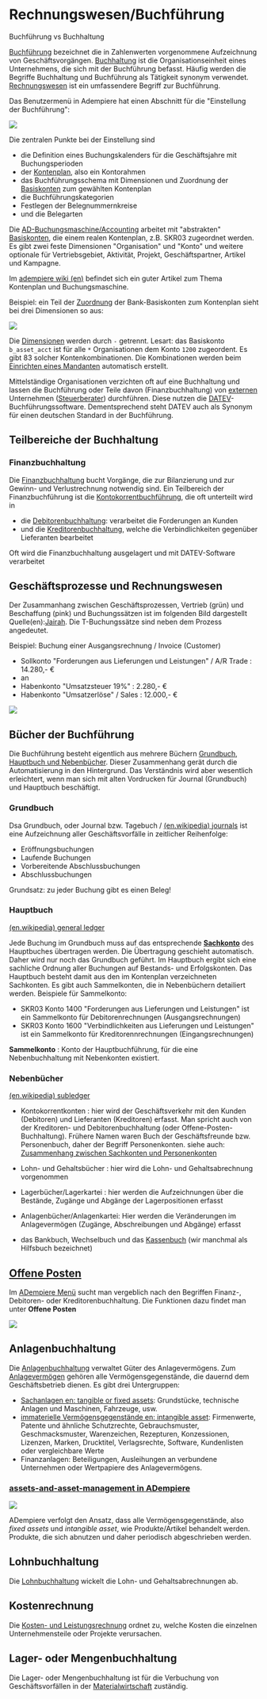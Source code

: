 # Rechnungswesen/Buchführung

Buchführung vs Buchhaltung

[Buchführung](https://de.wikipedia.org/wiki/Buchf%C3%BChrung) bezeichnet die in Zahlenwerten vorgenommene Aufzeichnung von Geschäftsvorgängen. [Buchhaltung](https://de.wikipedia.org/wiki/Buchhaltung) ist die Organisationseinheit eines Unternehmens, die sich mit der Buchführung befasst. Häufig werden die Begriffe Buchhaltung und Buchführung als Tätigkeit synonym verwendet.
[Rechnungswesen](https://de.wikipedia.org/wiki/Rechnungswesen) ist ein umfassendere Begriff zur Buchführung.

Das Benutzermenü in Adempiere hat einen Abschnitt für die "Einstellung der Buchführung":

![](../.gitbook/assets/menu-acc-en+de.PNG)

Die zentralen Punkte bei der Einstellung sind
* die Definition eines Buchungskalenders für die Geschäftsjahre mit Buchungsperioden
* der [Kontenplan](../adm/1-83accts.md), also ein Kontorahmen
* das Buchführungsschema mit Dimensionen und Zuordnung der [Basiskonten](http://wiki.idempiere.org/de/Basiskonten) zum gewählten Kontenplan
* die Buchführungskategorien
* Festlegen der Belegnummernkreise
* und die Belegarten

Die [AD-Buchungsmaschine/Accounting](http://wiki.idempiere.org/en/IDempiere_Accounting) arbeitet mit "abstrakten" [Basiskonten](http://wiki.idempiere.org/de/Basiskonten), die einem realen Kontenplan, z.B. SKR03 zugeordnet werden. Es gibt zwei feste Dimensionen "Organisation" und "Konto" und weitere optionale für Vertriebsgebiet, Aktivität, Projekt, Geschäftspartner, Artikel und Kampagne.

Im [adempiere wiki (en)](http://wiki.adempiere.net/Chart_of_Accounts) befindet sich ein guter Artikel zum Thema Kontenplan und Buchungsmaschine.

Beispiel: ein Teil der [Zuordnung](http://wiki.idempiere.org/de/Buchf%C3%BChrungsschema_%28Fenster_ID-125%29#TAB:_Voreinstellungen) der Bank-Basiskonten zum Kontenplan sieht bei drei Dimensionen so aus:

![](../.gitbook/assets/C_AcctSchema_Default-B.PNG)

Die [Dimensionen](http://wiki.idempiere.org/en/Accounting_Dimensions_%28Window_ID-283%29) werden durch ``-`` getrennt. Lesart: das Basiskonto ``b_asset_acct`` ist für alle ``*`` Organisationen dem Konto ``1200`` zugeordent. Es gibt 83 solcher Kontenkombinationen. Die Kombinationen werden beim [Einrichten eines Mandanten](../adm/1.installation.md#einrichtung-eines-mandanten-mit-standard-kontenrahmen) automatisch erstellt.

Mittelständige Organisationen verzichten oft auf eine Buchhaltung und lassen die Buchführung oder Teile davon (Finanzbuchhaltung) von [externen](https://forum.metasfresh.org/t/bestellung-wareneingang-ent-karottisieren-kein-gemuese/479/6) Unternehmen ([Steuerberater](https://de.wikipedia.org/wiki/Steuerberater)) durchführen. Diese nutzen die [DATEV](https://de.wikipedia.org/wiki/DATEV)-Buchführungssoftware. Dementsprechend steht DATEV auch als Synonym für einen deutschen Standard in der Buchführung.

## Teilbereiche der Buchhaltung

### Finanzbuchhaltung

Die [Finanzbuchhaltung](https://de.wikipedia.org/wiki/Finanzbuchhaltung) bucht Vorgänge, die zur Bilanzierung und zur Gewinn- und Verlustrechnung notwendig sind. 
Ein Teilbereich der Finanzbuchführung ist die [Kontokorrentbuchführung](https://de.wikipedia.org/wiki/Konto#Kontokorrent), die oft unterteilt wird in  
* die [Debitorenbuchhaltung](https://de.wikipedia.org/wiki/Debitorenbuchhaltung): verarbeitet die Forderungen an Kunden
* und die [Kreditorenbuchhaltung](https://de.wikipedia.org/wiki/Kreditorenbuchhaltung), welche die Verbindlichkeiten gegenüber Lieferanten bearbeitet

Oft wird die Finanzbuchhaltung ausgelagert und mit DATEV-Software verarbeitet

## Geschäftsprozesse und Rechnungswesen

Der Zusammanhang zwischen Geschäftsprozessen, Vertrieb (grün) und Beschaffung (pink) und Buchungssätzen ist im folgenden Bild dargestellt Quelle(en):[Jairah](http://wiki.adempiere.net/User:Jairah#ADempiere_Transaction_Flow_with_Accounting_Postings). Die T-Buchungssätze sind neben dem Prozess angedeutet.

Beispiel: Buchung einer Ausgangsrechnung / Invoice (Customer)

- Sollkonto "Forderungen aus Lieferungen und Leistungen" / A/R Trade : 14.280,- €
- an
- Habenkonto "Umsatzsteuer 19%" : 2.280,- €
- Habenkonto "Umsatzerlöse" / Sales : 12.000,- €


![](http://wiki.adempiere.net/images/3/3b/SO_and_PO_to_Bank_Statement_Postings.jpg)

## Bücher der Buchführung

Die Buchführung besteht eigentlich aus mehrere Büchern [Grundbuch, Hauptbuch und Nebenbücher](https://de.wikipedia.org/wiki/Buchf%C3%BChrung#B%C3%BCcher). Dieser Zusammenhang gerät durch die Automatisierung in den Hintergrund. Das Verständnis wird aber wesentlich erleichtert, wenn man sich mit alten Vordrucken für Journal (Grundbuch) und Hauptbuch beschäftigt.

### Grundbuch

Dsa Grundbuch, oder Journal bzw. Tagebuch / [(en.wikipedia) journals](https://en.wikipedia.org/wiki/Special_journals) ist eine Aufzeichnung aller Geschäftsvorfälle in zeitlicher Reihenfolge:
* Eröffnungsbuchungen
* Laufende Buchungen
* Vorbereitende Abschlussbuchungen
* Abschlussbuchungen 

Grundsatz: zu jeder Buchung gibt es einen Beleg!

### Hauptbuch

[(en.wikipedia) general ledger](https://en.wikipedia.org/wiki/General_ledger) 

Jede Buchung im Grundbuch muss auf das entsprechende [__Sachkonto__](https://de.wikipedia.org/wiki/Sachkonto) des Hauptbuches übertragen werden. Die Übertragung geschieht automatisch. Daher wird nur noch das Grundbuch geführt. Im Hauptbuch ergibt sich eine sachliche Ordnung aller Buchungen auf Bestands- und Erfolgskonten. Das Hauptbuch besteht damit aus den im Kontenplan verzeichneten Sachkonten. Es gibt auch Sammelkonten, die in Nebenbüchern detailiert werden. Beispiele für Sammelkonto:  

* SKR03 Konto 1400 "Forderungen aus Lieferungen und Leistungen" ist ein Sammelkonto für Debitorenrechnungen (Ausgangsrechnungen)
* SKR03 Konto 1600 "Verbindlichkeiten aus Lieferungen und Leistungen" ist ein Sammelkonto für Kreditorennrechnungen (Eingangsrechnungen) 

__Sammelkonto__ : Konto der Hauptbuchführung, für die eine Nebenbuchhaltung mit Nebenkonten existiert.

### Nebenbücher

[(en.wikipedia) subledger](https://en.wikipedia.org/wiki/Subledger)

* Kontokorrentkonten : hier wird der Geschäftsverkehr mit den Kunden (Debitoren) und Lieferanten (Kreditoren) erfasst. Man spricht auch von der Kreditoren- und Debitorenbuchhaltung (oder Offene-Posten-Buchhaltung). Frühere Namen waren Buch der Geschäftsfreunde bzw. Personenbuch, daher der Begriff Personenkonten. siehe auch: [Zusammenhang zwischen Sachkonten und Personenkonten](https://www.rechnungswesen-info.de/personenkonten.html)

* Lohn- und Gehaltsbücher : hier wird die Lohn- und Gehaltsabrechnung vorgenommen

* Lagerbücher/Lagerkartei : hier werden die Aufzeichnungen über die Bestände, Zugänge und Abgänge der Lagerpositionen erfasst

* Anlagenbücher/Anlagenkartei: Hier werden die Veränderungen im Anlagevermögen (Zugänge, Abschreibungen und Abgänge) erfasst

* das Bankbuch, Wechselbuch und das [Kassenbuch](https://de.wikipedia.org/wiki/Kassenbuch) (wir manchmal als Hilfsbuch bezeichnet) 

## [Offene Posten](https://de.wikipedia.org/wiki/Offener_Posten)

Im [ADempiere Menü](2.bprocess+menu.md) sucht man vergeblich nach den Begriffen Finanz-, Debitoren- oder Kreditorenbuchhaltung. Die Funktionen dazu findet man unter **Offene Posten**

![](../.gitbook/assets/menu-openItems-de.PNG)

## Anlagenbuchhaltung
  
Die [Anlagenbuchhaltung](https://de.wikipedia.org/wiki/Anlagenbuchhaltung) verwaltet Güter des Anlagevermögens. Zum [Anlagevermögen](https://de.wikipedia.org/wiki/Anlageverm%C3%B6gen) gehören alle Vermögensgegenstände, die dauernd dem Geschäftsbetrieb dienen. Es gibt drei Untergruppen:

* [Sachanlagen en: tangible or fixed assets](https://de.wikipedia.org/wiki/Sachanlage): Grundstücke, technische Anlagen und Maschinen, Fahrzeuge, usw.
* [immaterielle Vermögensgegenstände en: intangible asset](https://de.wikipedia.org/wiki/Immaterieller_Verm%C3%B6gensgegenstand): Firmenwerte, Patente und ähnliche Schutzrechte, Gebrauchsmuster, Geschmacksmuster, Warenzeichen, Rezepturen, Konzessionen, Lizenzen, Marken, Drucktitel, Verlagsrechte, Software, Kundenlisten oder vergleichbare Werte
* Finanzanlagen: Beteiligungen, Ausleihungen an verbundene Unternehmen oder Wertpapiere des Anlagevermögens.

### [assets-and-asset-management in ADempiere](https://adempiere.gitbook.io/docs/introduction/assets-and-asset-management)

![](../.gitbook/assets/assets.PNG)

ADempiere verfolgt den Ansatz, dass alle Vermögensgegenstände, also _fixed assets_ und _intangible asset_, wie Produkte/Artikel behandelt werden. Produkte, die sich abnutzen und daher periodisch abgeschrieben werden.

## Lohnbuchhaltung

Die [Lohnbuchhaltung](https://de.wikipedia.org/wiki/Lohnbuchhaltung) wickelt die Lohn- und Gehaltsabrechnungen ab.

## Kostenrechnung

Die [Kosten- und Leistungsrechnung](https://de.wikipedia.org/wiki/Kosten-_und_Leistungsrechnung) ordnet zu, welche Kosten die einzelnen Unternehmensteile oder Projekte verursachen.

## Lager- oder Mengenbuchhaltung

Die Lager- oder Mengenbuchhaltung ist für die Verbuchung von Geschäftsvorfällen in der [Materialwirtschaft](https://de.wikipedia.org/wiki/Materialwirtschaft) zuständig.
